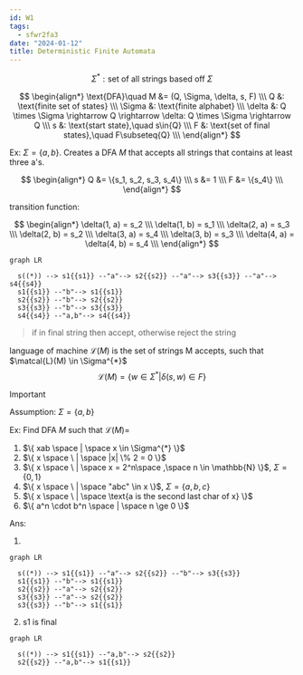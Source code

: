 ```yaml
---
id: W1
tags:
  - sfwr2fa3
date: "2024-01-12"
title: Deterministic Finite Automata
---
```


$$
\Sigma^{*}: \text{set of all strings based off }\Sigma
$$

$$
\begin{align*}
\text{DFA}\quad M &= (Q, \Sigma, \delta, s, F)  \\\
Q &: \text{finite set of states} \\\
\Sigma &: \text{finite alphabet} \\\
\delta &: Q \times \Sigma \rightarrow Q \rightarrow \delta: Q \times \Sigma \rightarrow Q \\\
s &: \text{start state},\quad s\in{Q} \\\
F &: \text{set of final states},\quad F\subseteq{Q} \\\
\end{align*}
$$

Ex: $\Sigma = \{a, b\}$. Creates a DFA $M$ that accepts all strings that contains at least three a's.

$$
\begin{align*}
Q &= \{s_1, s_2, s_3, s_4\} \\\
s &= 1 \\\
F &= \{s_4\} \\\
\end{align*}
$$

transition function:

$$
\begin{align*}
\delta(1, a) = s_2 \\\
\delta(1, b) = s_1 \\\
\delta(2, a) = s_3 \\\
\delta(2, b) = s_2 \\\
\delta(3, a) = s_4 \\\
\delta(3, b) = s_3 \\\
\delta(4, a) = \delta(4, b) = s_4 \\\
\end{align*}
$$

```mermaid
graph LR

  s((*)) --> s1{{s1}} --"a"--> s2{{s2}} --"a"--> s3{{s3}} --"a"--> s4{{s4}}
  s1{{s1}} --"b"--> s1{{s1}}
  s2{{s2}} --"b"--> s2{{s2}}
  s3{{s3}} --"b"--> s3{{s3}}
  s4{{s4}} --"a,b"--> s4{{s4}}
```

> if in final string then accept, otherwise reject the string

language of machine $\mathcal{L}(M)$ is the set of strings M accepts, such that $\matcal{L}(M) \in \Sigma^{*}$
$$
\mathcal{L}(M) = \{w \in \Sigma^{*} | \delta(s, w) \in F\}
$$

> [!important]
> Assumption: $\Sigma = \{a, b\}$

Ex: Find DFA $M$ such that $\mathcal{L}(M)=$
1. $\{ xab \space | \space x \in \Sigma^{*} \}$
2. $\{ x \space \ | \space |x| \% 2 = 0 \}$
3. $\{ x \space \ | \space x = 2^n\space ,\space n \in \mathbb{N} \}$, $\Sigma = \{0, 1\}$
4. $\{ x \space \ | \space "abc" \in x \}$, $\Sigma = \{a, b, c\}$
5. $\{ x \space \ | \space \text{a is the second last char of x} \}$
6. $\{ a^n \cdot b^n \space | \space n \ge 0 \}$

Ans:

1.
```mermaid
graph LR

  s((*)) --> s1{{s1}} --"a"--> s2{{s2}} --"b"--> s3{{s3}}
  s1{{s1}} --"b"--> s1{{s1}}
  s2{{s2}} --"a"--> s2{{s2}}
  s3{{s3}} --"a"--> s2{{s2}}
  s3{{s3}} --"b"--> s1{{s1}}
```

2. s1 is final

```mermaid
graph LR

  s((*)) --> s1{{s1}} --"a,b"--> s2{{s2}}
  s2{{s2}} --"a,b"--> s1{{s1}}
```
